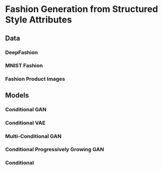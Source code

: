 # Fashion Generation from Structured Style Attributes

## Data 

### DeepFashion
### MNIST Fashion
### Fashion Product Images

## Models
### Conditional GAN
### Conditional VAE
### Multi-Conditional GAN
### Conditional Progressively Growing GAN
### Conditional
<!--stackedit_data:
eyJoaXN0b3J5IjpbNzU3MTEzMjY5LC0zODY4NDk2NDIsLTYwND
M3MTQwMl19
-->